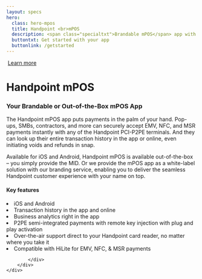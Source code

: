 ```yaml
---
layout: specs
hero: 
  class: hero-mpos
  title: Handpoint <br>mPOS
  description: <span class="specialtxt">Brandable mPOS</span> app with instant terminal activation
  buttontxt: Get started with your app
  buttonlink: /getstarted
---
```


<div class="section section-internal">
	<div class="container">
		<div class="row">
			<div class="col-md-3 col-sm-4 section-internal-left">
				<img src="https://handpoint.imgix.net/Website%20refresh%20photos/product-images/mpos_center.png?h=500" class="img-responsive" alt=""/> 
				<a class="btn btn-default bt-custom-out" href="https://www.handpoint.com/contact" role="button">Learn more</a>
			</div>
			<div class="col-md-8 col-sm-8">
				<h1>Handpoint mPOS</h1>
				<h3>Your Brandable or Out-of-the-Box mPOS App</h3>
				<p>The Handpoint mPOS app puts payments in the palm of your hand. Pop-ups, SMBs, contractors, and more can securely accept EMV, NFC, and MSR payments instantly with any of the Handpoint PCI-P2PE terminals. And they can look up their entire transaction history in the app or online, even initiating voids and refunds in snap.</p>
				<p>Available for iOS and Android, Handpoint mPOS is available out-of-the-box – you simply provide the MID. Or we provide the mPOS app as a white-label solution with our branding service, enabling you to deliver the seamless Handpoint customer experience with your name on top.</p>
				<h4>Key features</h4>
				<li>iOS and Android</li>
				<li>Transaction history in the app and online</li>
				<li>Business analytics right in the app</li>
				<li>P2PE semi-integrated payments with remote key injection with plug and play activation</li>
				<li>Over-the-air support direct to your Handpoint card reader, no matter where you take it</li>
				<li>Compatible with HiLite for EMV, NFC, & MSR payments</li>

			</div>
		</div>
	</div>
</div>
